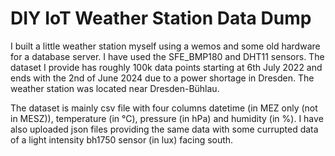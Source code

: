 # DIY IoT Weather Station Data Dump
I built a little weather station myself using a wemos and some old hardware for a database server. I have used the SFE_BMP180 and DHT11 sensors. The dataset I provide has roughly 100k data points starting at 6th July 2022 and ends with the 2nd of June 2024 due to a power shortage in Dresden. The weather station was located near Dresden-Bühlau. 

The dataset is mainly csv file with four columns datetime (in MEZ only (not in MESZ)), temperature (in °C), pressure (in hPa) and humidity (in %). I have also uploaded json files providing the same data with some currupted data of a light intensity bh1750 sensor (in lux) facing south.
